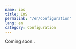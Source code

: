 ```yaml
---
name: ios
title: IOS
permalink: "/en/configuration"
lang: en
category: Configuration
---
```


Coming soon..